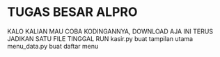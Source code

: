 # TUGAS BESAR ALPRO
KALO KALIAN MAU COBA KODINGANNYA, DOWNLOAD AJA INI TERUS JADIKAN SATU FILE TINGGAL RUN
kasir.py buat tampilan utama
menu_data.py buat daftar menu

